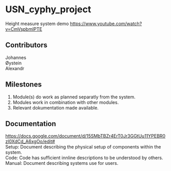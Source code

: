 # USN_cyphy_project

Height measure system
demo https://www.youtube.com/watch?v=CmVspbmIPTE

## Contributors

Johannes <br>
Øystein<br>
Alexandr<br>

## Milestones

1. Module(s) do work as planned separatly from the system.
2. Modules work in combination with other modules.
3. Relevant dokumentation made available.

## Documentation
https://docs.google.com/document/d/15SMbTBZr4ErT0Jr3GGtUu11YPEBR0zl0XdCd_A6xgOo/edit# \
Setup: Document describing the physical setup of components within the system.\
Code: Code has sufficient innline descriptions to be understood by others.\
Manual: Document describing systems use for users.
